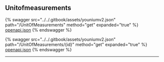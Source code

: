 ## Unitofmeasurements




{% swagger src="../../.gitbook/assets/youniumv2.json" path="/UnitOfMeasurements" method="get" expanded="true" %}
[openapi.json](./docs/.gitbook/assets/youniumv2.json)
{% endswagger %}

{% swagger src="../../.gitbook/assets/youniumv2.json" path="/UnitOfMeasurements/{id}" method="get" expanded="true" %}
[openapi.json](./docs/.gitbook/assets/youniumv2.json)
{% endswagger %}


---


